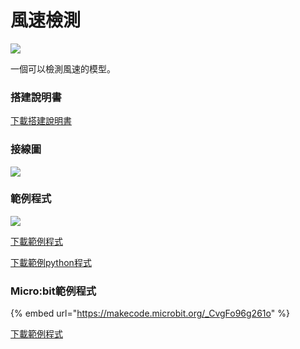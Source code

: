 # 風速檢測

![](https://kittenbothk.readthedocs.io/en/latest/\_images/windspeed\_robotbit.png)

一個可以檢測風速的模型。

### 搭建說明書

[下載搭建說明書](https://github.com/kittenbothk/kittenbothk/raw/master/Kits/weatherstation/instructions/windspeed\_robotbit.pdf)

### 接線圖

![](https://kittenbothk.readthedocs.io/en/latest/\_images/windspeed\_robotbit\_wiring.png)

### 範例程式

![](https://kittenbothk.readthedocs.io/en/latest/\_images/windspeed\_code.png)

[下載範例程式](https://github.com/kittenbothk/kittenbothk/raw/master/Kits/weatherstation/sb3/4\_windspeed.sb3)

[下載範例python程式](https://github.com/kittenbothk/kittenbothk/raw/master/Kits/weatherstation/py/4\_windspeed.py)

### Micro:bit範例程式

{% embed url="https://makecode.microbit.org/_CvgFo96g261o" %}

[下載範例程式](https://makecode.microbit.org/\_CvgFo96g261o)
